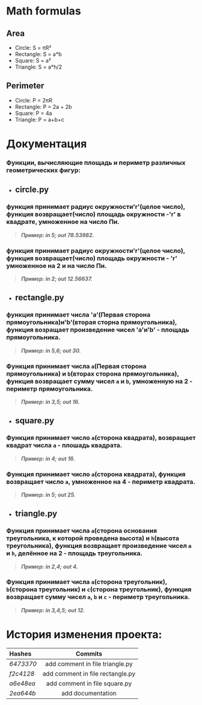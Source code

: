 # Math formulas
## Area
- Circle: S = πR²
- Rectangle: S = a*b
- Square: S = a²
- Triangle: S = a*h/2

## Perimeter
- Circle: P = 2πR
- Rectangle: P = 2a + 2b
- Square: P = 4a
- Triangle: P = a+b+c

# Документация
  ### Функции, вычисляющие площадь и периметр различных геометрических фигур:


* ## circle.py

### функция принимает радиус окружности'r'(целое число), функция возвращает(число) площадь окружности -'r' в квадрате, умноженное на число Пи.

> ***Пример: in 5; out 78.53982.***

### функция принимает радиус окружности'r'(целое число), функция возвращает(число) площадь окружности - 'r' умноженное на 2 и на число Пи.

> ***Пример: in 2; out 12.56637.***


* ## rectangle.py

### функция принимает числа 'a'(Первая сторона прямоугольника)и'b'(вторая сторна прямоугольника), функция возращает произведение чисел 'a'и'b' - площадь прямоугольника.

> ***Пример: in 5,6; out 30.***

### Функция принимает числа `a`(Первая сторона прямоугольника) и `b`(вторах сторона прямоугольника), функция возвращает сумму чисел `a` и `b`, умноженную на 2 - периметр прямоугольника.

> ***Пример: in 3,5; out 16.***


* ## square.py

### Функция принимает число `a`(сторона квадрата), возвращает квадрат числа `a` - плошадь квадрата.

> ***Пример: in 4; out 16.***

### Функция принимает число `a`(сторона квадрата), функция возвращает число `a`, умноженное на 4 - периметр квадрата.

> ***Пример: in 5; out 25.***


* ## triangle.py

### Функция принимает числa `a`(сторона основания треугольника, к которой проведена высота) и `h`(высота треугольника), функция возвращает произведение чисел `a` и `h`, делённое на 2 - площадь треугольника.

> ***Пример: in 2,4; out 4.***

### Функция принимает числа `a`(сторона треугольник), `b`(сторона треугольник) и `с`(сторона треугольник), функция возвращает сумму чисел `a`, `b` и `с` - периметр треугольника.

> ***Пример: in 3,4,5; out 12.***

# История изменения проекта:
| Hashes    | Commits                       |
| :-        | :---------:                   |
| _6473370_ | add comment in file triangle.py |
| _f2c4128_ |  add comment in file rectangle.py |
| _a6e48ea_ | add comment in file square.py |
| _2ea644b_ | add documentation |

